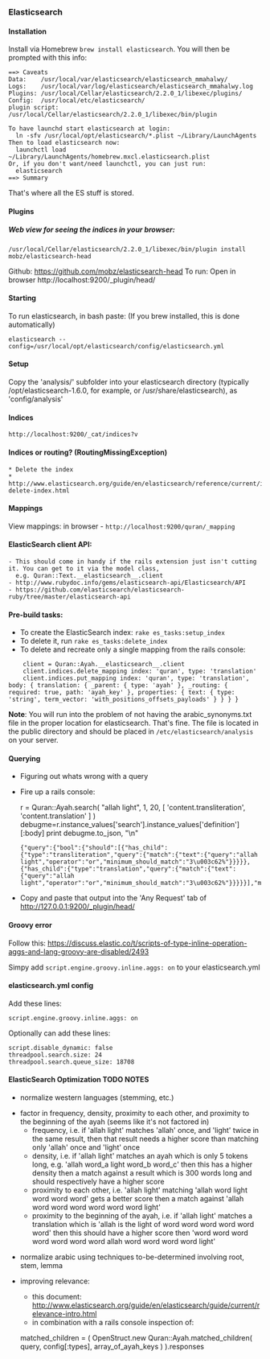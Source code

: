 ### Elasticsearch

#### Installation
Install via Homebrew
`brew install elasticsearch`. You will then be prompted with this info:
```
==> Caveats
Data:    /usr/local/var/elasticsearch/elasticsearch_mmahalwy/
Logs:    /usr/local/var/log/elasticsearch/elasticsearch_mmahalwy.log
Plugins: /usr/local/Cellar/elasticsearch/2.2.0_1/libexec/plugins/
Config:  /usr/local/etc/elasticsearch/
plugin script: /usr/local/Cellar/elasticsearch/2.2.0_1/libexec/bin/plugin

To have launchd start elasticsearch at login:
  ln -sfv /usr/local/opt/elasticsearch/*.plist ~/Library/LaunchAgents
Then to load elasticsearch now:
  launchctl load ~/Library/LaunchAgents/homebrew.mxcl.elasticsearch.plist
Or, if you don't want/need launchctl, you can just run:
  elasticsearch
==> Summary
```

That's where all the ES stuff is stored.

#### Plugins
##### Web view for seeing the indices in your browser:
```
/usr/local/Cellar/elasticsearch/2.2.0_1/libexec/bin/plugin install mobz/elasticsearch-head
```
Github: https://github.com/mobz/elasticsearch-head
To run: Open in browser http://localhost:9200/_plugin/head/

#### Starting
To run elasticsearch, in bash paste: (If you brew installed, this is done automatically)

```
elasticsearch --config=/usr/local/opt/elasticsearch/config/elasticsearch.yml
```

#### Setup
Copy the 'analysis/' subfolder into your elasticsearch directory (typically /opt/elasticsearch-1.6.0, for example, or /usr/share/elasticsearch), as 'config/analysis'

#### Indices
```
http://localhost:9200/_cat/indices?v
```

#### Indices or routing? (RoutingMissingException)
    * Delete the index
    * http://www.elasticsearch.org/guide/en/elasticsearch/reference/current/indices-delete-index.html

#### Mappings
View mappings: in browser - `http://localhost:9200/quran/_mapping`

#### ElasticSearch client API:
    - This should come in handy if the rails extension just isn't cutting it. You can get to it via the model class,
      e.g. Quran::Text.__elasticsearch__.client
    - http://www.rubydoc.info/gems/elasticsearch-api/Elasticsearch/API
    - https://github.com/elasticsearch/elasticsearch-ruby/tree/master/elasticsearch-api



#### Pre-build tasks:
* To create the ElasticSearch index: `rake es_tasks:setup_index`
* To delete it, run `rake es_tasks:delete_index`
* To delete and recreate only a single mapping from the rails console:
```
    client = Quran::Ayah.__elasticsearch__.client
    client.indices.delete_mapping index: 'quran', type: 'translation'
    client.indices.put_mapping index: 'quran', type: 'translation', body: { translation: { _parent: { type: 'ayah' }, _routing: { required: true, path: 'ayah_key' }, properties: { text: { type: 'string', term_vector: 'with_positions_offsets_payloads' } } } }
```

**Note**: You will run into the problem of not having the arabic_synonyms.txt file in the proper location for elasticsearch. That's fine. The file is located in the public directory and should be placed in `/etc/elasticsearch/analysis` on your server.

#### Querying

  * Figuring out whats wrong with a query
  - Fire up a rails console:

    r = Quran::Ayah.search( "allah light", 1, 20, [ 'content.transliteration', 'content.translation' ] )
    debugme=r.instance_values['search'].instance_values['definition'][:body]
    print debugme.to_json, "\n"

    ```
    {"query":{"bool":{"should":[{"has_child":{"type":"transliteration","query":{"match":{"text":{"query":"allah light","operator":"or","minimum_should_match":"3\u003c62%"}}}}},{"has_child":{"type":"translation","query":{"match":{"text":{"query":"allah light","operator":"or","minimum_should_match":"3\u003c62%"}}}}}],"minimum_number_should_match":1}}}
    ```

  - Copy and paste that output into the 'Any Request' tab of http://127.0.0.1:9200/_plugin/head/

#### Groovy error
Follow this:
https://discuss.elastic.co/t/scripts-of-type-inline-operation-aggs-and-lang-groovy-are-disabled/2493

Simpy add `script.engine.groovy.inline.aggs: on` to your elasticsearch.yml


#### elasticsearch.yml config
Add these lines:

```
script.engine.groovy.inline.aggs: on
```

Optionally can add these lines:
```
script.disable_dynamic: false
threadpool.search.size: 24
threadpool.search.queue_size: 18708
```

#### ElasticSearch Optimization TODO NOTES

- normalize western languages (stemming, etc.)
* factor in frequency, density, proximity to each other, and proximity to the beginning of the ayah (seems like it's not factored in)
  - frequency, i.e. if 'allah light' matches 'allah' once, and 'light' twice in the same result, then that
    result needs a higher score than matching only 'allah' once and 'light' once
  - density, i.e. if 'allah light' matches an ayah which is only 5 tokens long, e.g. 'allah word_a light word_b word_c'
    then this has a higher density then a match against a result which is 300 words long and should respectively
    have a higher score
  - proximity to each other, i.e. 'allah light' matching 'allah word light word word word' gets a better score then
    a match against 'allah word word word word word word light'
  - proximity to the beginning of the ayah, i.e. if 'allah light' matches a translation which is 'allah is the light of word word word word word word'
    then this should have a higher score then 'word word word word word word word allah word word word word light'
- normalize arabic using techniques to-be-determined involving root, stem, lemma
- improving relevance:
    - this document: http://www.elasticsearch.org/guide/en/elasticsearch/guide/current/relevance-intro.html
    - in combination with a rails console inspection of:

    matched_children = ( OpenStruct.new Quran::Ayah.matched_children( query, config[:types], array_of_ayah_keys ) ).responses
